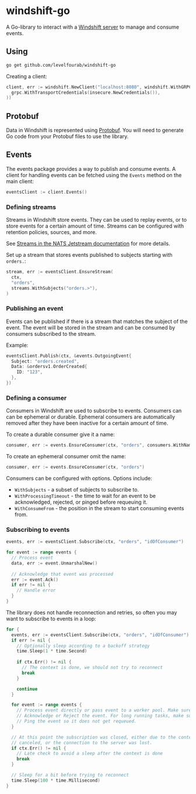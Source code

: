# windshift-go

A Go-library to interact with a [Windshift server](https://github.com/levelfourab/windshift-server)
to manage and consume events.

## Using

```bash
go get github.com/levelfourab/windshift-go
```

Creating a client:

```go
client, err := windshift.NewClient("localhost:8080", windshift.WithGRPCOptions(
  grpc.WithTransportCredentials(insecure.NewCredentials()),
))
```

## Protobuf

Data in Windshift is represented using [Protobuf](https://protobuf.dev/). You
will need to generate Go code from your Protobuf files to use the library.

## Events

The events package provides a way to publish and consume events. A client
for handling events can be fetched using the `Events` method on the main
client:

```go
eventsClient := client.Events()
```

### Defining streams

Streams in Windshift store events. They can be used to replay events, or to
store events for a certain amount of time. Streams can be configured with
retention policies, sources, and more.

See [Streams in the NATS Jetstream documentation](https://docs.nats.io/nats-concepts/jetstream/streams)
for more details.

Set up a stream that stores events published to subjects starting with `orders.`:

```go
stream, err := eventsClient.EnsureStream(
  ctx,
  "orders", 
  streams.WithSubjects("orders.>"),
)
```

### Publishing an event

Events can be published if there is a stream that matches the subject of the
event. The event will be stored in the stream and can be consumed by consumers
subscribed to the stream.

Example:

```go
eventsClient.Publish(ctx, &events.OutgoingEvent{
  Subject: "orders.created",
  Data: &ordersv1.OrderCreated{
    ID: "123",
  },
})
```

### Defining a consumer

Consumers in Windshift are used to subscribe to events. Consumers can can be
ephemeral or durable. Ephemeral consumers are automatically removed after
they have been inactive for a certain amount of time.

To create a durable consumer give it a name:

```go
consumer, err := events.EnsureConsumer(ctx, "orders", consumers.WithName("idOfConsumer"))
```

To create an ephemeral consumer omit the name:

```go
consumer, err := events.EnsureConsumer(ctx, "orders")
```

Consumers can be configured with options. Options include:

* `WithSubjects` - a subset of subjects to subscribe to.
* `WithProcessingTimeout` - the time to wait for an event to be acknowledged,
  rejected, or pinged before requeuing it.
* `WithConsumeFrom` - the position in the stream to start consuming events from.

### Subscribing to events

```go
events, err := eventsClient.Subscribe(ctx, "orders", "idOfConsumer")

for event := range events {
  // Process event
  data, err := event.UnmarshalNew()
  
  // Acknowledge that event was processed
  err := event.Ack()
  if err != nil {
    // Handle error
  }
}
```

The library does not handle reconnection and retries, so often you may want
to subscribe to events in a loop:

```go
for {
  events, err := eventsClient.Subscribe(ctx, "orders", "idOfConsumer")
  if err != nil {
    // Optionally sleep according to a backoff strategy
    time.Sleep(1 * time.Second)
    
    if ctx.Err() != nil {
      // The context is done, we should not try to reconnect
      break
    }

    continue
  }

  for event := range events {
    // Process event directly or pass event to a worker pool. Make sure to
    // Acknowledge or Reject the event. For long running tasks, make sure to
    // Ping the event so it does not get requeued.
  }

  // At this point the subscription was closed, either due to the context being
  // canceled, or the connection to the server was lost.
  if ctx.Err() != nil {
    // Late check to avoid a sleep after the context is done
    break
  }

  // Sleep for a bit before trying to reconnect
  time.Sleep(100 * time.Millisecond)
}
```
